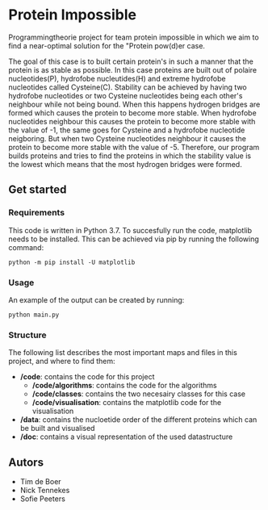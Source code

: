 # Protein Impossible
Programmingtheorie project for team protein impossible in which we aim to find a near-optimal solution for the "Protein pow(d)er case.

The goal of this case is to built certain protein's in such a manner that the protein is as stable as possible. In this case proteins are built out of polaire nucleotides(P), hydrofobe nucleutides(H) and extreme hydrofobe nucleotides called Cysteine(C). Stability can be achieved by having two hydrofobe nucleotides or two Cysteine nucleotides being each other's neighbour while not being bound. When this happens hydrogen bridges are formed which causes the protein to become more stable. When hydrofobe nucleotides neighbour this causes the protein to become more stable with the value of -1, the same goes for Cysteine and a hydrofobe nucleotide neigboring. But when two Cysteine nucleotides neighbour it causes the protein to become more stable with the value of -5. Therefore, our program builds proteins and tries to find the proteins in which the stability value is the lowest which means that the most hydrogen bridges were formed.

## Get started

### Requirements

This code is written in Python 3.7. To succesfully run the code, matplotlib needs to be installed. This can be achieved via pip by running the following command: 

```
python -m pip install -U matplotlib
```

### Usage

An example of the output can be created by running:

```
python main.py
```

### Structure
The following list describes the most important maps and files in this project, and where to find them:

- **/code**: contains the code for this project
  - **/code/algorithms**: contains the code for the algorithms 
  - **/code/classes**: contains the two necesairy classes for this case
  - **/code/visualisation**: contains the matplotlib code for the visualisation
- **/data**: contains the nucloetide order of the different proteins which can be built and visualised
- **/doc**: contains a visual representation of the used datastructure

## Autors
- Tim de Boer
- Nick Tennekes
- Sofie Peeters
